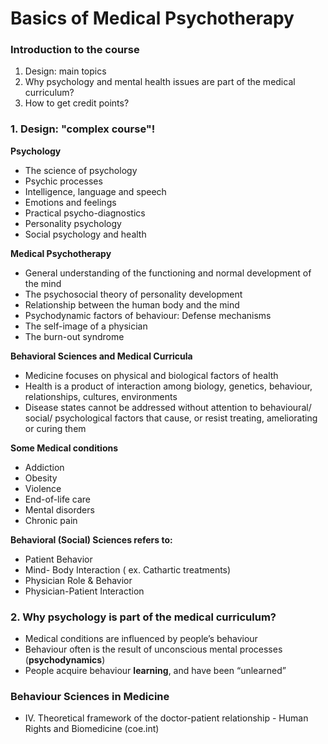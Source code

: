 # Basics of Medical Psychotherapy

### Introduction to the course 

1. Design: main topics
2. Why psychology and mental health issues are part of the medical curriculum?
3. How to get credit points? 


### 1. Design: "complex course"!

**Psychology**
- The science of psychology
- Psychic  processes
- Intelligence, language and speech
- Emotions and feelings
- Practical psycho-diagnostics 
- Personality psychology
- Social psychology and health 

**Medical Psychotherapy**
- General understanding of the functioning and normal development of the mind 
- The psychosocial theory of personality development
- Relationship between the human body and the mind
- Psychodynamic factors of behaviour: Defense mechanisms
- The self-image of a physician 
- The burn-out syndrome

**Behavioral  Sciences  and   Medical Curricula**

- Medicine  focuses  on  physical  and  biological factors of health 
- Health is a product of interaction  among  biology, genetics, behaviour,  relationships, cultures, environments
- Disease  states  cannot  be addressed  without attention   to behavioural/ social/ psychological   factors that cause,  or   resist  treating,   ameliorating or curing them

**Some Medical conditions**
- Addiction 
- Obesity 
- Violence 
- End-of-life  care
- Mental disorders 
- Chronic pain

**Behavioral (Social)  Sciences refers to:**

- Patient Behavior 
- Mind- Body  Interaction ( ex. Cathartic treatments) 
- Physician Role & Behavior
- Physician-Patient  Interaction 

### 2. Why  psychology  is part of  the medical curriculum?

- Medical  conditions are influenced by  people’s behaviour
- Behaviour  often is the result of  unconscious mental processes (**psychodynamics**) 
- People acquire behaviour **learning**, and have been “unlearned”

### Behaviour Sciences in Medicine 
- IV. Theoretical framework of the doctor-patient relationship - Human Rights and Biomedicine (coe.int)


